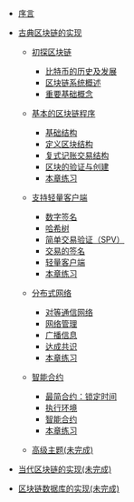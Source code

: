 - [序言](Prologue.md)

- [古典区块链的实现](section1/README.md)

  - [初探区块链](section1/1-Index.md)
    - [比特币的历史及发展](section1/1-History.md)
    - [区块链系统概述](section1/1-Overview.md)
    - [重要基础概念](section1/1-Basics.md)

  - [基本的区块链程序](section1/2-Index.md)
    - [基础结构](section1/2-Structure.md)
    - [定义区块结构](section1/2-Block.md)
    - [复式记账交易结构](section1/2-Accounting.md)
    - [区块的验证与创建](section1/2-Creating.md)
    - [本章练习](section1/2-Exercise.md)

  - [支持轻量客户端](section1/3-Index.md)
    - [数字签名](section1/3-Signature.md)
    - [哈希树](section1/3-Hash-Tree.md)
    - [简单交易验证（SPV）](section1/3-SPV.md)
    - [交易的签名](section1/3-Transaction.md)
    - [轻量客户端](section1/3-Light-Client.md)
    - [本章练习](section1/3-Exercise.md)

  - [分布式网络](section1/4-Index.md)
    - [对等通信网络](section1/4-P2P.md)
    - [网络管理](section1/4-Management.md)
    - [广播信息](section1/4-Broadcast.md)
    - [达成共识](section1/4-Consensus.md)
    - [本章练习](section1/4-Exercise.md)

  - [智能合约](section1/5-Index.md)
    - [最简合约：锁定时间](section1/5-Lock-Time.md)
    - [执行环境](section1/5-Execution-Environment.md)
    - [智能合约](section1/5-Smart-Contracts.md)
    - [本章练习](section1/5-Exercise.md)

  - [高级主题(未完成)](section1/6-Index.md)

  <!-- - [高级主题](section1/6-Index.md) -->
  <!--   - [Bloom过滤器](section1/6-Bloom-Filter.md) -->
  <!--   - [攻击测试](section1/6-Attack.md) -->
  <!--   - [挖矿](section1/6-Mining.md) -->
  <!--   - [区块升级](section1/6-Upgrade.md) -->
  <!--   - [地址](section1/6-Address.md) -->

- [当代区块链的实现(未完成)](section2/README.md)
- [区块链数据库的实现(未完成)](section3/README.md)
